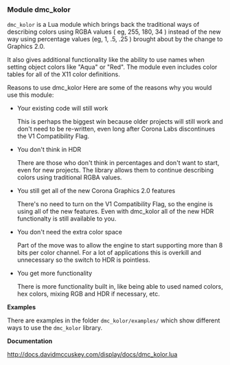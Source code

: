 ### Module dmc_kolor ###

`dmc_kolor` is a Lua module which brings back the traditional ways of describing colors using RGBA values ( eg, 255, 180, 34 ) instead of the new way using percentage values (eg, 1, .5, .25 ) brought about by the change to Graphics 2.0.

It also gives additional functionality like the ability to use names when setting object colors like "Aqua" or "Red". The module even includes color tables for all of the X11 color definitions.

Reasons to use dmc_kolor
Here are some of the reasons why you would use this module:

* Your existing code will still work

	This is perhaps the biggest win because older projects will still work and don't need to be re-written, even long after Corona Labs discontinues the V1 Compatibility Flag.

* You don't think in HDR

	There are those who don't think in percentages and don't want to start, even for new projects.  The library allows them to continue describing colors using traditional RGBA values.

* You still get all of the new Corona Graphics 2.0 features

	There's no need to turn on the V1 Compatibility Flag, so the engine is using all of the new features. Even with dmc_kolor all of the new HDR functionalty is still available to you.

* You don't need the extra color space

	Part of the move was to allow the engine to start supporting more than 8 bits per color channel. For a lot of applications this is overkill and unnecessary so the switch to HDR is pointless.

* You get more functionality

	There is more functionality built in, like being able to used named colors, hex colors, mixing RGB and HDR if necessary, etc.

**Examples**

There are examples in the folder `dmc_kolor/examples/` which show different ways to use the `dmc_kolor` library.

**Documentation**

http://docs.davidmccuskey.com/display/docs/dmc_kolor.lua

